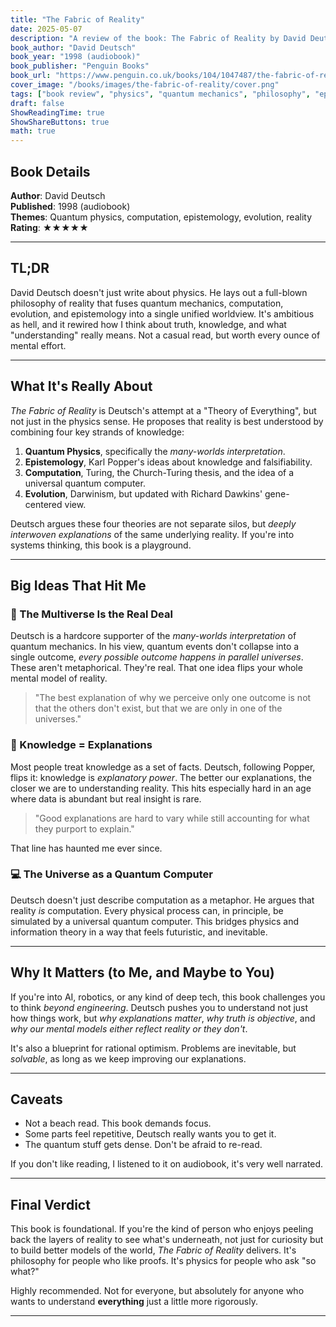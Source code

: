 ```yaml
---
title: "The Fabric of Reality"
date: 2025-05-07
description: "A review of the book: The Fabric of Reality by David Deutsch"
book_author: "David Deutsch"
book_year: "1998 (audiobook)"
book_publisher: "Penguin Books"
book_url: "https://www.penguin.co.uk/books/104/1047487/the-fabric-of-reality/9780140146905"
cover_image: "/books/images/the-fabric-of-reality/cover.png"
tags: ["book review", "physics", "quantum mechanics", "philosophy", "epistemology", "evolution", "computation"]
draft: false
ShowReadingTime: true
ShowShareButtons: true
math: true
---
```


## Book Details

**Author**: David Deutsch  
**Published**: 1998 (audiobook)  
**Themes**: Quantum physics, computation, epistemology, evolution, reality  
**Rating**: ★★★★★

---

## TL;DR

David Deutsch doesn't just write about physics. He lays out a full-blown philosophy of reality that fuses quantum mechanics, computation, evolution, and epistemology into a single unified worldview. It's ambitious as hell, and it rewired how I think about truth, knowledge, and what "understanding" really means. Not a casual read, but worth every ounce of mental effort.

---

## What It's Really About

*The Fabric of Reality* is Deutsch's attempt at a "Theory of Everything", but not just in the physics sense. He proposes that reality is best understood by combining four key strands of knowledge:

1. **Quantum Physics**, specifically the *many-worlds interpretation*.
2. **Epistemology**, Karl Popper's ideas about knowledge and falsifiability.
3. **Computation**, Turing, the Church-Turing thesis, and the idea of a universal quantum computer.
4. **Evolution**, Darwinism, but updated with Richard Dawkins' gene-centered view.

Deutsch argues these four theories are not separate silos, but *deeply interwoven explanations* of the same underlying reality. If you're into systems thinking, this book is a playground.

---

## Big Ideas That Hit Me

### 🔁 The Multiverse Is the Real Deal

Deutsch is a hardcore supporter of the *many-worlds interpretation* of quantum mechanics. In his view, quantum events don't collapse into a single outcome, *every possible outcome happens in parallel universes*. These aren't metaphorical. They're real. That one idea flips your whole mental model of reality.

> "The best explanation of why we perceive only one outcome is not that the others don't exist, but that we are only in one of the universes."

### 🧠 Knowledge = Explanations

Most people treat knowledge as a set of facts. Deutsch, following Popper, flips it: knowledge is *explanatory power*. The better our explanations, the closer we are to understanding reality. This hits especially hard in an age where data is abundant but real insight is rare.

> "Good explanations are hard to vary while still accounting for what they purport to explain."

That line has haunted me ever since.

### 💻 The Universe as a Quantum Computer

Deutsch doesn't just describe computation as a metaphor. He argues that reality *is* computation. Every physical process can, in principle, be simulated by a universal quantum computer. This bridges physics and information theory in a way that feels futuristic, and inevitable.

---

## Why It Matters (to Me, and Maybe to You)

If you're into AI, robotics, or any kind of deep tech, this book challenges you to think *beyond engineering*. Deutsch pushes you to understand not just how things work, but *why explanations matter*, *why truth is objective*, and *why our mental models either reflect reality or they don't*.

It's also a blueprint for rational optimism. Problems are inevitable, but *solvable*, as long as we keep improving our explanations.

---

## Caveats

- Not a beach read. This book demands focus.
- Some parts feel repetitive, Deutsch really wants you to get it.
- The quantum stuff gets dense. Don't be afraid to re-read.

If you don't like reading, I listened to it on audiobook, it's very well narrated.

---

## Final Verdict

This book is foundational. If you're the kind of person who enjoys peeling back the layers of reality to see what's underneath, not just for curiosity but to build better models of the world, *The Fabric of Reality* delivers. It's philosophy for people who like proofs. It's physics for people who ask "so what?"

Highly recommended. Not for everyone, but absolutely for anyone who wants to understand **everything** just a little more rigorously.

---
